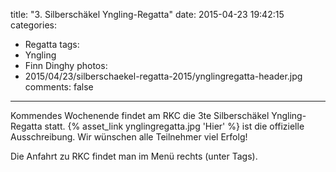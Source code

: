 title: "3. Silberschäkel Yngling-Regatta"
date: 2015-04-23 19:42:15
categories:
- Regatta
tags:
- Yngling
- Finn Dinghy
photos:
- 2015/04/23/silberschaekel-regatta-2015/ynglingregatta-header.jpg
comments: false
---

Kommendes Wochenende findet am RKC die 3te Silberschäkel Yngling-Regatta statt. {% asset_link ynglingregatta.jpg 'Hier' %} ist die offizielle Ausschreibung. Wir wünschen alle Teilnehmer viel Erfolg!

Die Anfahrt zu RKC findet man im Menü rechts (unter Tags).

